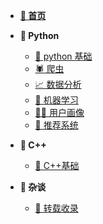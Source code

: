 - **[🏁 首页](README)**

- **📖 Python**
  - [🐍 python 基础](Python/python基础/)
  - [🕷 爬虫](Python/爬虫/)
  - [📈 数据分析](Python/数据分析/)
  - [🤖 机器学习](Python/机器学习/)
  - [👨‍💻 用户画像](Python/用户画像/)
  - [🏪 推荐系统](Python/推荐系统/)
- **📖 C++**
  - [🌌 C++基础](C++/c++基础/)
- **📖 杂谈**
  - [📑 转载收录](others/经验收录/)
